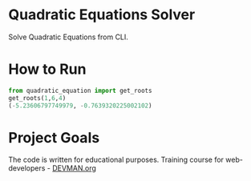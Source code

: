 # Quadratic Equations Solver

Solve Quadratic Equations from CLI.

# How to Run
```python
from quadratic_equation import get_roots
get_roots(1,6,4)
(-5.23606797749979, -0.7639320225002102)
```

# Project Goals

The code is written for educational purposes. Training course for web-developers - [DEVMAN.org](https://devman.org)
